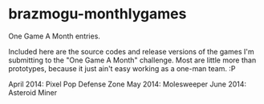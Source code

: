 brazmogu-monthlygames
=====================

One Game A Month entries.

Included here are the source codes and release versions of the games I'm submitting to the "One Game A Month" challenge. Most are little more than prototypes, because it just ain't easy working as a one-man team. :P

April 2014: Pixel Pop Defense Zone
May 2014: Molesweeper
June 2014: Asteroid Miner